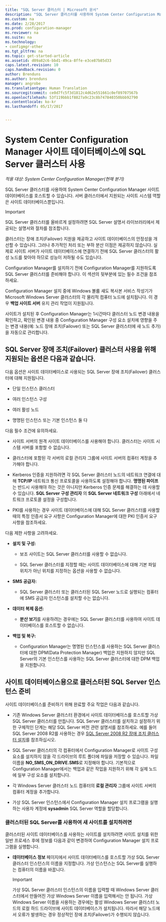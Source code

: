 ```yaml
---
title: "SQL Server 클러스터 | Microsoft 문서"
description: "SQL Server 클러스터를 사용하여 System Center Configuration Manager 사이트 데이터베이스를 호스트할 수 있습니다. 지원되는 옵션에 대한 정보를 포함합니다."
ms.custom: na
ms.date: 2/28/2017
ms.prod: configuration-manager
ms.reviewer: na
ms.suite: na
ms.technology:
- configmgr-other
ms.tgt_pltfrm: na
ms.topic: get-started-article
ms.assetid: d09a82c6-bbd1-49ca-8ffe-e3ce87b85d33
caps.latest.revision: 10
caps.handback.revision: 0
author: Brenduns
ms.author: brenduns
manager: angrobe
ms.translationtype: Human Translation
ms.sourcegitcommit: ce0d7fc5f3d1812c4d62e551661c0ef89707567b
ms.openlocfilehash: 53f119bbb1f8827a9c23c8b747840350bbb92790
ms.contentlocale: ko-kr
ms.lasthandoff: 05/17/2017


---
```

# <a name="use-a-sql-server-cluster-for-the-system-center-configuration-manager-site-database"></a>System Center Configuration Manager 사이트 데이터베이스에 SQL Server 클러스터 사용

*적용 대상: System Center Configuration Manager(현재 분기)*


 SQL Server 클러스터를 사용하여 System Center Configuration Manager 사이트 데이터베이스를 호스트할 수 있습니다. 서버 클러스터에서 지원되는 사이트 시스템 역할은 사이트 데이터베이스뿐입니다.  

> [!IMPORTANT]  
>  SQL Server 클러스터를 올바르게 설정하려면 SQL Server 설명서 라이브러리에서 제공되는 설명서와 절차를 참조합니다.  

 클러스터는 장애 조치(Failover) 지원을 제공하고 사이트 데이터베이스의 안정성을 개선할 수 있습니다. 그러나 추가적인 처리 또는 부하 분산 이점은 제공하지 않습니다. 실제로 사이트 서버가 사이트 데이터베이스에 연결하기 전에 SQL Server 클러스터의 활성 노드를 찾아야 하므로 성능이 저하될 수도 있습니다.  

 Configuration Manager를 설치하기 전에 Configuration Manager를 지원하도록 SQL Server 클러스터를 준비해야 합니다. 이 섹션의 뒷부분에 있는 필수 조건을 참조하세요.  

 Configuration Manager 설치 중에 Windows 볼륨 섀도 복사본 서비스 작성기가 Microsoft Windows Server 클러스터의 각 물리적 컴퓨터 노드에 설치됩니다. 이 경우 **백업 사이트 서버** 유지 관리 작업이 지원됩니다.  

 사이트가 설치된 후 Configuration Manager는 1시간마다 클러스터 노드 변경 내용을 확인하고, 확인된 변경 내용 중 Configuration Manager 구성 요소 설치에 영향을 주는 변경 내용(예: 노드 장애 조치(Failover) 또는 SQL Server 클러스터에 새 노드 추가)을 자동으로 관리합니다.  

## <a name="supported-options-for-using-a-sql-server-failover-cluster"></a>SQL Server 장애 조치(Failover) 클러스터 사용을 위해 지원되는 옵션은 다음과 같습니다.

다음 옵션은 사이트 데이터베이스로 사용되는 SQL Server 장애 조치(Failover) 클러스터에 대해 지원됩니다.

-   단일 인스턴스 클러스터  

-   여러 인스턴스 구성  

-   여러 활성 노드  

-   명명된 인스턴스 또는 기본 인스턴스 둘 다  

다음 필수 조건에 유의하세요.  

-   사이트 서버의 원격 사이트 데이터베이스를 사용해야 합니다. 클러스터는 사이트 시스템 서버를 포함할 수 없습니다.  

-   클러스터에 포함된 각 서버의 로컬 관리자 그룹에 사이트 서버의 컴퓨터 계정을 추가해야 합니다.  

-   Kerberos 인증을 지원하려면 각 SQL Server 클러스터 노드의 네트워크 연결에 대해 **TCP/IP** 네트워크 통신 프로토콜을 사용하도록 설정해야 합니다. **명명된 파이프** 는 반드시 사용해야 하는 것은 아니지만 Kerberos 인증 문제를 해결하는 데 사용할 수 있습니다. **SQL Server 구성 관리자** 의 **SQL Server 네트워크 구성** 아래에서 네트워크 프로토콜 설정을 구성합니다.  

-   PKI를 사용하는 경우 사이트 데이터베이스에 대해 SQL Server 클러스터를 사용할 때의 특정 인증서 요구 사항은 Configuration Manager에 대한 PKI 인증서 요구 사항을 참조하세요.  

다음 제한 사항을 고려하세요.  

-   **설치 및 구성:**  

    -   보조 사이트는 SQL Server 클러스터를 사용할 수 없습니다.  

    -   SQL Server 클러스터를 지정할 때는 사이트 데이터베이스에 대해 기본 파일 위치가 아닌 위치를 지정하는 옵션을 사용할 수 없습니다.  

-   **SMS 공급자:**  

    -   SQL Server 클러스터 또는 클러스터된 SQL Server 노드로 실행되는 컴퓨터에 SMS 공급자 인스턴스를 설치할 수는 없습니다.  

-   **데이터 복제 옵션:**  

    -   **분산 보기**를 사용하려는 경우에는 SQL Server 클러스터를 사용하여 사이트 데이터베이스를 호스트할 수 없습니다.  

-   **백업 및 복구:**  

    -   Configuration Manager는 명명된 인스턴스를 사용하는 SQL Server 클러스터에 대한 DPM(Data Protection Manager) 백업은 지원하지 않지만 SQL Server의 기본 인스턴스를 사용하는 SQL Server 클러스터에 대한 DPM 백업을 지원합니다.  

## <a name="prepare-a-clustered-sql-server-instance-for-the-site-database"></a>사이트 데이터베이스용으로 클러스터된 SQL Server 인스턴스 준비  

사이트 데이터베이스를 준비하기 위해 완료할 주요 작업은 다음과 같습니다.

-   기존 Windows Server 클러스터 환경에서 사이트 데이터베이스를 호스트할 가상 SQL Server 클러스터를 만듭니다. SQL Server 클러스터를 설치하고 설정하기 위한 구체적인 단계는 해당 SQL Server 버전 관련 설명서를 참조하세요. 예를 들어 SQL Server 2008 R2를 사용하는 경우 [SQL Server 2008 R2 장애 조치 클러스터 설치](http://go.microsoft.com/fwlink/p/?LinkId=240231)를 참조하십시오.  

-   SQL Server 클러스터의 각 컴퓨터에서 Configuration Manager로 사이트 구성 요소를 설치하지 않을 각 드라이브의 루트 폴더에 파일을 저장할 수 있습니다. 파일 이름을 **NO_SMS_ON_DRIVE.SMS**로 지정해야 합니다. 기본적으로 Configuration Manager에서는 백업과 같은 작업을 지원하기 위해 각 실제 노드에 일부 구성 요소를 설치합니다.  

-   각 Windows Server 클러스터 노드 컴퓨터의 **로컬 관리자** 그룹에 사이트 서버의 컴퓨터 계정을 추가합니다.  

-   가상 SQL Server 인스턴스에서 Configuration Manager 설치 프로그램을 실행하는 사용자 계정에 **sysadmin** SQL Server 역할을 할당합니다.  

### <a name="to-install-a-new-site-using-a-clustered-sql-server"></a>클러스터된 SQL Server를 사용하여 새 사이트를 설치하려면  
 클러스터된 사이트 데이터베이스를 사용하는 사이트를 설치하려면 사이트 설치를 위한 일반 프로세스 후에 정보를 다음과 같이 변경하여 Configuration Manager 설치 프로그램을 실행합니다.  

-   **데이터베이스 정보** 페이지에서 사이트 데이터베이스를 호스트할 가상 SQL Server 클러스터 인스턴스의 이름을 지정합니다. 가상 인스턴스는 SQL Server를 실행하는 컴퓨터의 이름을 바꿉니다.  

    > [!IMPORTANT]  
    >  가상 SQL Server 클러스터 인스턴스의 이름을 입력할 때 Windows Server 클러스터에서 만들어진 가상 Windows Server 이름을 입력해서는 안 됩니다. 가상 Windows Server 이름을 사용하는 경우에는 활성 Windows Server 클러스터 노드의 로컬 하드 드라이브에 사이트 데이터베이스가 설치됩니다. 따라서 해당 노드에서 오류가 발생하는 경우 정상적인 장애 조치(Failover)가 수행되지 않습니다.  

